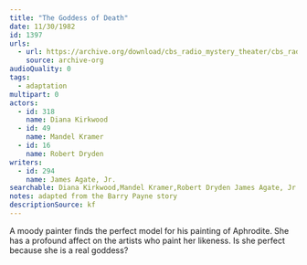 ```yaml
---
title: "The Goddess of Death"
date: 11/30/1982
id: 1397
urls: 
  - url: https://archive.org/download/cbs_radio_mystery_theater/cbs_radio_mystery_theater-1351-1399.zip/cbs_radio_mystery_theater-1351-1399%2Fcbsrmt_1397_the_goddess_of_death.mp3
    source: archive-org
audioQuality: 0
tags: 
  - adaptation
multipart: 0
actors:  
  - id: 318
    name: Diana Kirkwood  
  - id: 49
    name: Mandel Kramer  
  - id: 16
    name: Robert Dryden
writers:  
  - id: 294
    name: James Agate, Jr.
searchable: Diana Kirkwood,Mandel Kramer,Robert Dryden James Agate, Jr.
notes: adapted from the Barry Payne story
descriptionSource: kf
---
```

A moody painter finds the perfect model for his painting of Aphrodite. She has a profound affect on the artists who paint her likeness. Is she perfect because she is a real goddess?